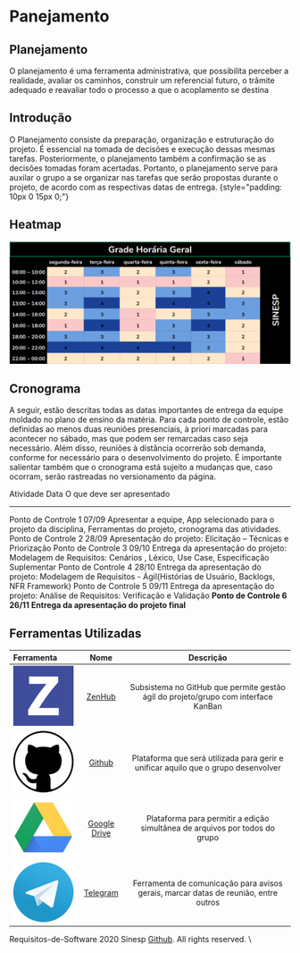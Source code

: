 
Panejamento
===========

Planejamento
------------

O planejamento é uma ferramenta administrativa, que possibilita perceber
a realidade, avaliar os caminhos, construir um referencial futuro, o
trâmite adequado e reavaliar todo o processo a que o acoplamento se
destina

Introdução 
----------

O Planejamento consiste da preparação, organização e estruturação do
projeto. É essencial na tomada de decisões e execução dessas mesmas
tarefas. Posteriormente, o planejamento também a confirmação se as
decisões tomadas foram acertadas. Portanto, o planejamento serve para
auxilar o grupo a se organizar nas tarefas que serão propostas durante o
projeto, de acordo com as respectivas datas de entrega. {style="padding:
10px 0 15px 0;"}

Heatmap
-------

![heatmap](../images/heatmap.png)

Cronograma
----------

A seguir, estão descritas todas as datas importantes de entrega da
equipe moldado no plano de ensino da matéria. Para cada ponto de
controle, estão definidas ao menos duas reuniões presenciais, à priori
marcadas para acontecer no sábado, mas que podem ser remarcadas caso
seja necessário. Além disso, reuniões à distância ocorrerão sob demanda,
conforme for necessário para o desenvolvimento do projeto. É importante
salientar também que o cronograma está sujeito a mudanças que, caso
ocorram, serão rastreadas no versionamento da página.

  Atividade                 Data        O que deve ser apresentado
  ------------------------- ----------- -----------------------------------------------------------------------------------------------------------------------
  Ponto de Controle 1       07/09       Apresentar a equipe, App selecionado para o projeto da disciplina, Ferramentas do projeto, cronograma das atividades.
  Ponto de Controle 2       28/09       Apresentação do projeto: Elicitação – Técnicas e Priorização
  Ponto de Controle 3       09/10       Entrega da apresentação do projeto: Modelagem de Requisitos: Cenários , Léxico, Use Case, Especificação Suplementar
  Ponto de Controle 4       28/10       Entrega da apresentação do projeto: Modelagem de Requisitos - Ágil(Histórias de Usuário, Backlogs, NFR Framework)
  Ponto de Controle 5       09/11       Entrega da apresentação do projeto: Análise de Requisitos: Verificação e Validação
  **Ponto de Controle 6**   **26/11**   **Entrega da apresentação do projeto final**

Ferramentas Utilizadas
----------------------

 Ferramenta  | Nome |  Descrição 
  :--------- | :------: | :-------:
  ![logo zenhub](./images/ZenHub_logo.png) | [ZenHub](https://www.zenhub.com) | Subsistema no GitHub que permite gestão ágil do projeto/grupo com interface KanBan
  ![logo GitHub](./images/GitHub_logo.png) | [Github](https://github.com/) | Plataforma que será utilizada para gerir e unificar aquilo que o grupo desenvolver
  ![logo Drive](./images/GoogleDrive_logo.png) | [Google Drive](https://www.google.com/intl/pt-BR/drive/) | Plataforma para permitir a edição simultânea de arquivos por todos do grupo
   ![logo telegram](./images/Telegram_logo.png) | [Telegram](https://web.telegram.org/#/login)| Ferramenta de comunicação para avisos gerais, marcar datas de reunião, entre outros


Requisitos-de-Software 2020 Sinesp
[Github](https://github.com/Requisitos-de-Software/2020.1-Sinesp). All
rights reserved. \\


